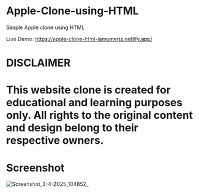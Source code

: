 # Apple-Clone-using-HTML

Simple Apple clone using HTML

Live Demo: https://apple-clone-html-iamumerjz.netlify.app/

# DISCLAIMER
# This website clone is created for educational and learning purposes only. All rights to the original content and design belong to their respective owners.

# Screenshot
![Screenshot_3-4-2025_104852_](https://github.com/user-attachments/assets/250f4c4f-9156-4d39-82cf-781cf43c983e)
